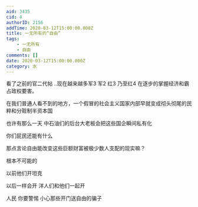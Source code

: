 ```yaml
---
aid: 3435
cid: 4
authorID: 2156
addTime: 2020-03-12T15:00:00.000Z
title: 一无所有的“自由”
tags:
    - 一无所有
    - 自由
comments: []
date: 2020-03-12T15:00:00.000Z
category: 水
---
```


看了之前的官二代帖 ..现在越来越多军3 军2 红3 乃至红4 在逐步的掌握经济和霸占政权要害。

在我们普通人看不到的地方，一个假冒的社会主义国家内部早就变成彻头彻尾的民粹和分赃制半资本国

也许有那么一天 中石油们的后台大老板会把这些国企瞬间私有化

你们屁民还能有什么

那点言论自由能改变这些巨额财富被极少数人支配的现实嘛？

根本不可能的

以前他们开坦克

以后一样会开 洋人们和他们一起开

人民 你要警惕 小心那些开门送自由的骗子
